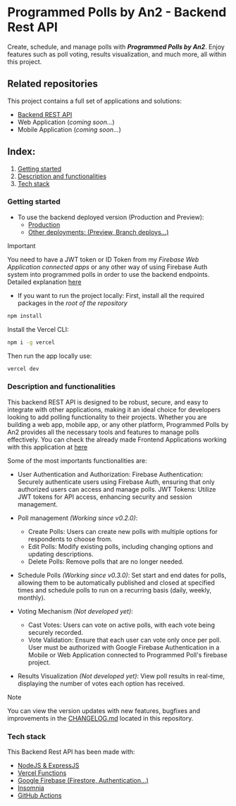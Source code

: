 # Programmed Polls by An2 - Backend Rest API

Create, schedule, and manage polls with ***Programmed Polls by An2***.
Enjoy features such as poll voting, results visualization, and much more, all within this project. 

## Related repositories

This project contains a full set of applications and solutions:
- [Backend REST API](https://github.com/DavidAntunezPerez/programmed-polls-backend-rest-api)
- Web Application (*coming soon...*)
- Mobile Application (*coming soon...*)

## Index:
1. [Getting started](#getting-started)
2. [Description and functionalities](#description-and-functionalities)
3. [Tech stack](#tech-stack)

### Getting started

- To use the backend deployed version (Production and Preview):
  -   [Production](https://programmed-polls-backend-rest-api.vercel.app/)
  -   [Other deployments: (Preview, Branch deploys...)](https://github.com/DavidAntunezPerez/programmed-polls-backend-rest-api/deployments)
 
> [!IMPORTANT]  
> You need to have a JWT token or ID Token from my *Firebase Web Application connected apps* or any other way of using Firebase Auth system into programmed polls in order to use the backend endpoints. Detailed explanation [here](#endpoints)

  
- If you want to run the project locally:
First, install all the required packages in the *root of the repository*

```bash
npm install
```

Install the Vercel CLI:

```bash
npm i -g vercel
```

Then run the app locally use:

```bash
vercel dev
```
### Description and functionalities

This backend REST API is designed to be robust, secure, and easy to integrate with other applications, making it an ideal choice for developers looking to add polling functionality to their projects. Whether you are building a web app, mobile app, or any other platform, Programmed Polls by An2 provides all the necessary tools and features to manage polls effectively. You can check the already made Frontend Applications working with this application at [here](#related-repositories)

Some of the most importants functionalities are:
- User Authentication and Authorization:
  Firebase Authentication: Securely authenticate users using Firebase Auth, ensuring that only authorized users can access and manage polls.
  JWT Tokens: Utilize JWT tokens for API access, enhancing security and session management.

- Poll management *(Working since v0.2.0)*:
  - Create Polls: Users can create new polls with multiple options for respondents to choose from.
  - Edit Polls: Modify existing polls, including changing options and updating descriptions.
  - Delete Polls: Remove polls that are no longer needed.

- Schedule Polls *(Working since v0.3.0)*: Set start and end dates for polls, allowing them to be automatically published and closed at specified times and schedule polls to run on a recurring basis (daily, weekly, monthly).

- Voting Mechanism *(Not developed yet)*:
  - Cast Votes: Users can vote on active polls, with each vote being securely recorded.
  - Vote Validation: Ensure that each user can vote only once per poll. User must be authorized with Google Firebase Authentication in a Mobile or Web Application connected to Programmed Poll's firebase project.
  
- Results Visualization *(Not developed yet)*:
  View poll results in real-time, displaying the number of votes each option has received.


> [!NOTE]
> You can view the version updates with new features, bugfixes and improvements in the [CHANGELOG.md](https://github.com/DavidAntunezPerez/programmed-polls-backend-rest-api/blob/main/CHANGELOG.md) located in this repository.

### Tech stack

This Backend Rest API has been made with:
- [NodeJS & ExpressJS](https://expressjs.com/)
- [Vercel Functions](https://vercel.com/docs/functions)
- [Google Firebase (Firestore, Authentication...)](https://firebase.google.com/)
- [Insomnia](https://insomnia.rest/)
- [GitHub Actions](https://github.com/features/actions)

